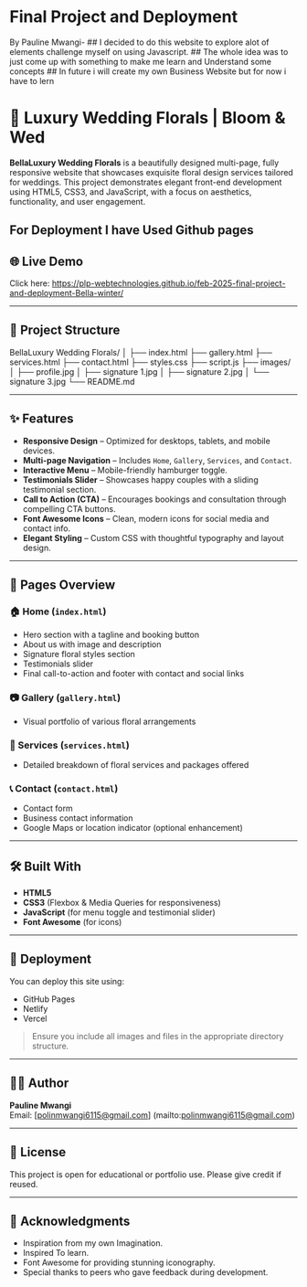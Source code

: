 # Final Project and Deployment

By Pauline Mwangi- ## I decided to do this website to explore alot of elements challenge myself on using Javascript.
                   ## The whole idea was to just come up with something to make me learn and Understand some concepts 
                   ## In future i will create my own Business Website but for now i have to lern

# 🌸 Luxury Wedding Florals  |  Bloom & Wed

**BellaLuxury Wedding Florals** is a beautifully designed multi-page, fully responsive website that showcases exquisite floral design services tailored for weddings. This project demonstrates elegant front-end development using HTML5, CSS3, and JavaScript, with a focus on aesthetics, functionality, and user engagement.

## For Deployment I have Used Github pages

## 🌐 Live Demo

Click here:   https://plp-webtechnologies.github.io/feb-2025-final-project-and-deployment-Bella-winter/  


---

## 📁 Project Structure



BellaLuxury Wedding Florals/
│
├── index.html
├── gallery.html
├── services.html
├── contact.html
├── styles.css
├── script.js
├── images/
│ ├── profile.jpg
│ ├── signature 1.jpg
│ ├── signature 2.jpg
│ └── signature 3.jpg
└── README.md



---

## ✨ Features

- **Responsive Design** – Optimized for desktops, tablets, and mobile devices.
- **Multi-page Navigation** – Includes `Home`, `Gallery`, `Services`, and `Contact`.
- **Interactive Menu** – Mobile-friendly hamburger toggle.
- **Testimonials Slider** – Showcases happy couples with a sliding testimonial section.
- **Call to Action (CTA)** – Encourages bookings and consultation through compelling CTA buttons.
- **Font Awesome Icons** – Clean, modern icons for social media and contact info.
- **Elegant Styling** – Custom CSS with thoughtful typography and layout design.

---

## 📸 Pages Overview

### 🏠 Home (`index.html`)
- Hero section with a tagline and booking button
- About us with image and description
- Signature floral styles section
- Testimonials slider
- Final call-to-action and footer with contact and social links

### 📷 Gallery (`gallery.html`)
- Visual portfolio of various floral arrangements

### 💐 Services (`services.html`)
- Detailed breakdown of floral services and packages offered

### 📞 Contact (`contact.html`)
- Contact form
- Business contact information
- Google Maps or location indicator (optional enhancement)

---

## 🛠️ Built With

- **HTML5**
- **CSS3** (Flexbox & Media Queries for responsiveness)
- **JavaScript** (for menu toggle and testimonial slider)
- **Font Awesome** (for icons)

---

## 🚀 Deployment

You can deploy this site using:
- GitHub Pages
- Netlify
- Vercel

> Ensure you include all images and files in the appropriate directory structure.

---

## 👩‍💻 Author

**Pauline Mwangi**  
Email: [polinmwangi6115@gmail.com]
(mailto:polinmwangi6115@gmail.com)

---

## 📄 License

This project is open for educational or portfolio use. Please give credit if reused.

---

## 🙌 Acknowledgments

- Inspiration from my own Imagination.
- Inspired To learn.
- Font Awesome for providing stunning iconography.
- Special thanks to  peers who gave feedback during development.


